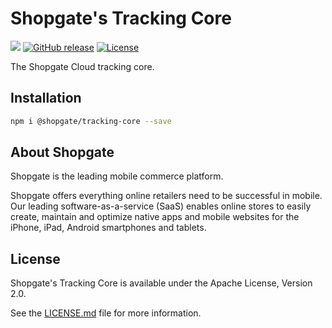 # Shopgate's Tracking Core
![](https://travis-ci.org/shopgate/tracking-core.svg?branch=master)
[![GitHub release](https://img.shields.io/github/release/shopgate/tracking-core.svg)]()
[![License](https://img.shields.io/badge/License-Apache%202.0-blue.svg)](https://opensource.org/licenses/Apache-2.0)

The Shopgate Cloud tracking core.

## Installation

```sh
npm i @shopgate/tracking-core --save
```

## About Shopgate

Shopgate is the leading mobile commerce platform.

Shopgate offers everything online retailers need to be successful in mobile. Our leading software-as-a-service (SaaS) enables online stores to easily create, maintain and optimize native apps and mobile websites for the iPhone, iPad, Android smartphones and tablets.

## License

Shopgate's Tracking Core is available under the Apache License, Version 2.0.

See the [LICENSE.md](./LICENSE.md) file for more information.
